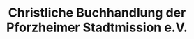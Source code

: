 ---
title: "Christliche Buchhandlung der Pforzheimer Stadtmission e.V."
url: /pforzheim/christliche-buchhandlung-der-pforzheimer-stadtmission-e-v/
shop: Bücher
---